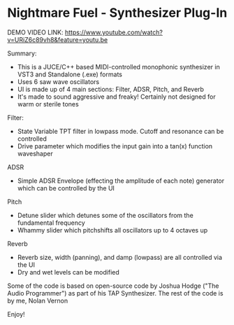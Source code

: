 # Nightmare Fuel - Synthesizer Plug-In

DEMO VIDEO LINK: https://www.youtube.com/watch?v=URiZ6c89vh8&feature=youtu.be

Summary:
- This is a JUCE/C++ based MIDI-controlled monophonic synthesizer in VST3 and Standalone (.exe) formats
- Uses 6 saw wave oscillators
- UI is made up of 4 main sections: Filter, ADSR, Pitch, and Reverb
- It's made to sound aggressive and freaky! Certainly not designed for warm or sterile tones

Filter:
- State Variable TPT filter in lowpass mode. Cutoff and resonance can be controlled
- Drive parameter which modifies the input gain into a tan(x) function waveshaper

ADSR
- Simple ADSR Envelope (effecting the amplitude of each note) generator which can be controlled by the UI

Pitch
- Detune slider which detunes some of the oscillators from the fundamental frequency 
- Whammy slider which pitchshifts all oscillators up to 4 octaves up

Reverb
- Reverb size, width (panning), and damp (lowpass) are all controlled via the UI
- Dry and wet levels can be modified

Some of the code is based on open-source code by Joshua Hodge ("The Audio Programmer") as part of his TAP Synthesizer. The rest of the code is by me, Nolan Vernon

Enjoy!
